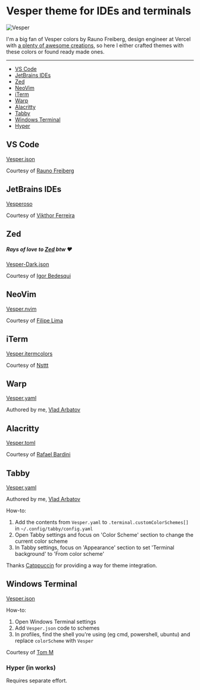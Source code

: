 # Vesper theme for IDEs and terminals

![Vesper](https://camo.githubusercontent.com/25c02789fca4be1a9f969fd2805b5f3c6fa4bbd98947e8b0fbe120f68a8c5c35/68747470733a2f2f63646e2e7261756e6f2e6d652f7665737065722d6f672e706e67)

I'm a big fan of Vesper colors by Rauno Freiberg, design engineer at Vercel with [a plenty of awesome creations](https://rauno.me/projects), so here I either crafted themes with these colors or found ready made ones.

---

- [VS Code](https://github.com/vladzima/vesper-theme/#vs-code)
- [JetBrains IDEs](https://github.com/vladzima/vesper-theme/#jetbrains-ides)
- [Zed](https://github.com/vladzima/vesper-theme/#zed)
- [NeoVim](https://github.com/vladzima/vesper-theme/#neovim)
- [iTerm](https://github.com/vladzima/vesper-theme/#iterm)
- [Warp](https://github.com/vladzima/vesper-theme/#warp)
- [Alacritty](https://github.com/vladzima/vesper-theme/#alacritty)
- [Tabby](https://github.com/vladzima/vesper-theme/#tabby)
- [Windows Terminal](https://github.com/vladzima/vesper-theme/#windows-terminal)
- [Hyper](https://github.com/vladzima/vesper-theme/#hyper-in-works)

## VS Code

[Vesper.json](https://github.com/vladzima/vesper-theme/blob/main/VSCode/Vesper.json)

Courtesy of [Rauno Freiberg](https://github.com/raunofreiberg/vesper)

## JetBrains IDEs

[Vesperoso](https://plugins.jetbrains.com/plugin/24621-vesperoso)

Courtesy of [Vikthor Ferreira](https://plugins.jetbrains.com/plugin/24621-vesperoso)

## Zed
##### Rays of love to [Zed](https://zed.dev) btw ❤️

[Vesper-Dark.json](https://github.com/vladzima/vesper-theme/blob/main/Zed/Vesper-Dark.json)

Courtesy of [Igor Bedesqui](https://gist.github.com/bdsqqq/a54f73271bc23096e4af8daec92b9229#file-vesper-dark-json-L7)

## NeoVim

[Vesper.nvim](https://github.com/datsfilipe/vesper.nvim)

Courtesy of [Filipe Lima](https://github.com/datsfilipe/vesper.nvim)

## iTerm

[Vesper.itermcolors](https://github.com/vladzima/vesper-theme/blob/main/iTerm/Vesper.itermcolors)

Courtesy of [Nsttt](https://github.com/Nsttt/vesper-iterm2)

## Warp

[Vesper.yaml](https://github.com/vladzima/vesper-theme/blob/main/Warp/Vesper.yaml)

Authored by me, [Vlad Arbatov](https://github.com/vladzima)

## Alacritty

[Vesper.toml](https://github.com/vladzima/vesper-theme/blob/main/Alacritty/Vesper.toml)

Courtesy of [Rafael Bardini](https://github.com/alacritty/alacritty-theme/blob/master/themes/vesper.toml)

## Tabby

[Vesper.yaml](https://github.com/vladzima/vesper-theme/blob/main/Tabby/Vesper.yaml)

Authored by me, [Vlad Arbatov](https://github.com/vladzima)

How-to:
1. Add the contents from `Vesper.yaml` to `.terminal.customColorSchemes[]` in `~/.config/tabby/config.yaml`
2. Open Tabby settings and focus on 'Color Scheme' section to change the current color scheme
3. In Tabby settings, focus on 'Appearance' section to set 'Terminal background' to 'From color scheme'

Thanks [Catppuccin](https://github.com/catppuccin) for providing a way for theme integration.

## Windows Terminal

[Vesper.json](https://github.com/vladzima/vesper-theme/blob/main/WindowsTerminal/Vesper.json)

How-to:
1. Open Windows Terminal settings
2. Add `Vesper.json` code to schemes
2. In profiles, find the shell you're using (eg cmd, powershell, ubuntu) and replace `colorScheme` with `Vesper`

Courtesy of [Tom M](https://github.com/atomcorp/themes)

### Hyper (in works)

Requires separate effort.
